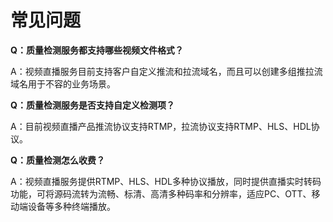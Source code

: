 # 常见问题

**Q：质量检测服务都支持哪些视频文件格式？**

A：视频直播服务目前支持客户自定义推流和拉流域名，而且可以创建多组推拉流域名用于不容的业务场景。


**Q：质量检测服务是否支持自定义检测项？**

A：目前视频直播产品推流协议支持RTMP，拉流协议支持RTMP、HLS、HDL协议。


**Q：质量检测怎么收费？**

A：视频直播服务提供RTMP、HLS、HDL多种协议播放，同时提供直播实时转码功能，可将源码流转为流畅、标清、高清多种码率和分辨率，适应PC、OTT、移动端设备等多种终端播放。


